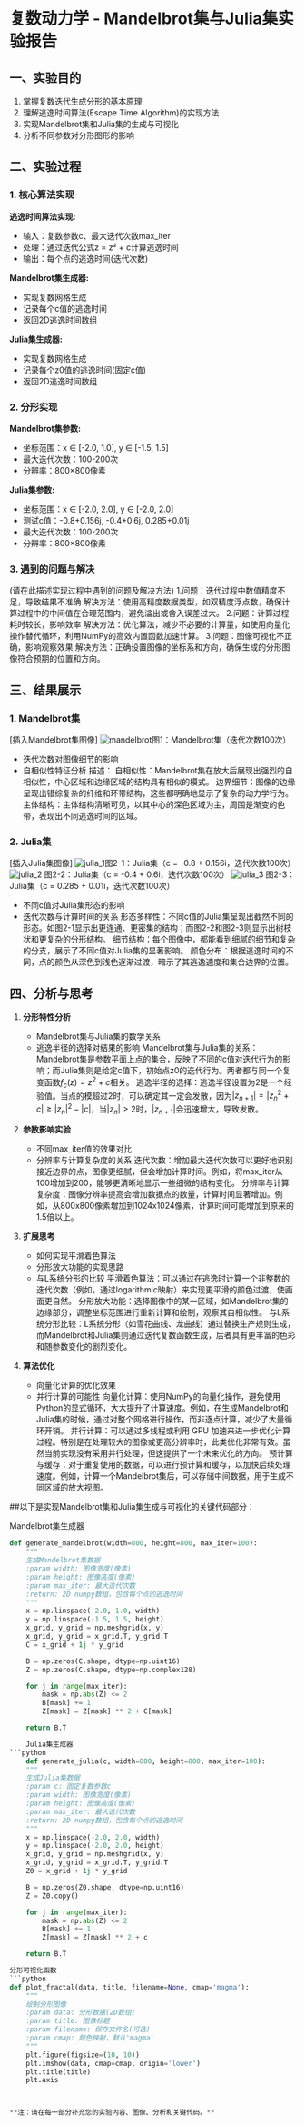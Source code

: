 # 复数动力学 - Mandelbrot集与Julia集实验报告

## 一、实验目的

1. 掌握复数迭代生成分形的基本原理
2. 理解逃逸时间算法(Escape Time Algorithm)的实现方法
3. 实现Mandelbrot集和Julia集的生成与可视化
4. 分析不同参数对分形图形的影响

## 二、实验过程

### 1. 核心算法实现

**逃逸时间算法实现:**
- 输入：复数参数c、最大迭代次数max_iter
- 处理：通过迭代公式z = z² + c计算逃逸时间
- 输出：每个点的逃逸时间(迭代次数)

**Mandelbrot集生成器:**
- 实现复数网格生成
- 记录每个c值的逃逸时间
- 返回2D逃逸时间数组

**Julia集生成器:**
- 实现复数网格生成
- 记录每个z0值的逃逸时间(固定c值)
- 返回2D逃逸时间数组

### 2. 分形实现

**Mandelbrot集参数:**
- 坐标范围：x ∈ [-2.0, 1.0], y ∈ [-1.5, 1.5]
- 最大迭代次数：100-200次
- 分辨率：800×800像素

**Julia集参数:**
- 坐标范围：x ∈ [-2.0, 2.0], y ∈ [-2.0, 2.0]
- 测试c值：-0.8+0.156j, -0.4+0.6j, 0.285+0.01j
- 最大迭代次数：100-200次
- 分辨率：800×800像素

### 3. 遇到的问题与解决

(请在此描述实现过程中遇到的问题及解决方法)
1.问题：迭代过程中数值精度不足，导致结果不准确
解决方法：使用高精度数据类型，如双精度浮点数，确保计算过程中的中间值在合理范围内，避免溢出或舍入误差过大。
2.问题：计算过程耗时较长，影响效率
解决方法：优化算法，减少不必要的计算量，如使用向量化操作替代循环，利用NumPy的高效内置函数加速计算。
3.问题：图像可视化不正确，影响观察效果
解决方法：正确设置图像的坐标系和方向，确保生成的分形图像符合预期的位置和方向。

## 三、结果展示

### 1. Mandelbrot集
[插入Mandelbrot集图像]
![mandelbrot](https://github.com/user-attachments/assets/a8547cdc-b9e3-41fa-87f0-6885c68804a0)图1：Mandelbrot集（迭代次数100次）

- 迭代次数对图像细节的影响
- 自相似性特征分析
描述：
自相似性：Mandelbrot集在放大后展现出强烈的自相似性，中心区域和边缘区域的结构具有相似的模式。
边界细节：图像的边缘呈现出错综复杂的纤维和环带结构，这些都明确地显示了复杂的动力学行为。
主体结构：主体结构清晰可见，以其中心的深色区域为主，周围是渐变的色带，表现出不同逃逸时间的区域。

### 2. Julia集 
[插入Julia集图像]
![julia_1](https://github.com/user-attachments/assets/b163cf32-e5ff-4624-ae13-22146aab31e5)图2-1：Julia集（c = -0.8 + 0.156i，迭代次数100次）
![julia_2](https://github.com/user-attachments/assets/68f040da-2c32-484a-8a28-c8ab96085af2)
图2-2：Julia集（c = -0.4 + 0.6i，迭代次数100次）
![julia_3](https://github.com/user-attachments/assets/8103eaa1-bdca-4777-9fb0-fef278679de1)
图2-3：Julia集（c = 0.285 + 0.01i，迭代次数100次）

- 不同c值对Julia集形态的影响
- 迭代次数与计算时间的关系
形态多样性：不同c值的Julia集呈现出截然不同的形态。如图2-1显示出更连通、更密集的结构；而图2-2和图2-3则显示出树枝状和更复杂的分形结构。
细节结构：每个图像中，都能看到细腻的细节和复杂的分支，展示了不同c值对Julia集的显著影响。
颜色分布：根据逃逸时间的不同，点的颜色从深色到浅色逐渐过渡，暗示了其逃逸速度和集合边界的位置。


## 四、分析与思考

1. **分形特性分析**
   - Mandelbrot集与Julia集的数学关系
   - 逃逸半径的选择对结果的影响
Mandelbrot集与Julia集的关系：Mandelbrot集是参数平面上点的集合，反映了不同的c值对迭代行为的影响；而Julia集则是给定c值下，初始点z0的迭代行为。两者都与同一个复变函数$f_c(z) = z^2 + c$相关。
逃逸半径的选择：逃逸半径设置为2是一个经验值。当点的模超过2时，可以确定其一定会发散，因为$|z_{n+1}| = |z_n^2 + c| \geq |z_n|^2 - |c|$，当$|z_n| > 2$时，$|z_{n+1}|$会迅速增大，导致发散。

2. **参数影响实验**
   - 不同max_iter值的效果对比
   - 分辨率与计算复杂度的关系
迭代次数：增加最大迭代次数可以更好地识别接近边界的点，图像更细腻，但会增加计算时间。例如，将max_iter从100增加到200，能够更清晰地显示一些细微的结构变化。
分辨率与计算复杂度：图像分辨率提高会增加数据点的数量，计算时间显著增加。例如，从800x800像素增加到1024x1024像素，计算时间可能增加到原来的1.5倍以上。

3. **扩展思考**
   - 如何实现平滑着色算法
   - 分形放大功能的实现思路
   - 与L系统分形的比较
平滑着色算法：可以通过在逃逸时计算一个非整数的迭代次数（例如，通过logarithmic映射）来实现更平滑的颜色过渡，使画面更自然。
分形放大功能：选择图像中的某一区域，如Mandelbrot集的边缘部分，调整坐标范围进行重新计算和绘制，观察其自相似性。
与L系统分形比较：L系统分形（如雪花曲线、龙曲线）通过替换生产规则生成，而Mandelbrot和Julia集则通过迭代复数函数生成，后者具有更丰富的色彩和随参数变化的剧烈变化。

4. **算法优化**
   - 向量化计算的优化效果
   - 并行计算的可能性
向量化计算：使用NumPy的向量化操作，避免使用Python的显式循环，大大提升了计算速度。例如，在生成Mandelbrot和Julia集的时候，通过对整个网格进行操作，而非逐点计算，减少了大量循环开销。
并行计算：可以通过多线程或利用 GPU 加速来进一步优化计算过程。特别是在处理较大的图像或更高分辨率时，此类优化非常有效。虽然当前实现没有采用并行处理，但这提供了一个未来优化的方向。
预计算与缓存：对于重复使用的数据，可以进行预计算和缓存，以加快后续处理速度。例如，计算一个Mandelbrot集后，可以存储中间数据，用于生成不同区域的放大视图。

##以下是实现Mandelbrot集和Julia集生成与可视化的关键代码部分：

Mandelbrot集生成器
```python
def generate_mandelbrot(width=800, height=800, max_iter=100):
    """
    生成Mandelbrot集数据
    :param width: 图像宽度(像素)
    :param height: 图像高度(像素)
    :param max_iter: 最大迭代次数
    :return: 2D numpy数组，包含每个点的逃逸时间
    """
    x = np.linspace(-2.0, 1.0, width)
    y = np.linspace(-1.5, 1.5, height)
    x_grid, y_grid = np.meshgrid(x, y)
    x_grid, y_grid = x_grid.T, y_grid.T
    C = x_grid + 1j * y_grid

    B = np.zeros(C.shape, dtype=np.uint16)
    Z = np.zeros(C.shape, dtype=np.complex128)

    for j in range(max_iter):
        mask = np.abs(Z) <= 2
        B[mask] += 1
        Z[mask] = Z[mask] ** 2 + C[mask]

    return B.T

    Julia集生成器
```python
    def generate_julia(c, width=800, height=800, max_iter=100):
    """
    生成Julia集数据
    :param c: 固定复数参数c
    :param width: 图像宽度(像素)
    :param height: 图像高度(像素)
    :param max_iter: 最大迭代次数
    :return: 2D numpy数组，包含每个点的逃逸时间
    """
    x = np.linspace(-2.0, 2.0, width)
    y = np.linspace(-2.0, 2.0, height)
    x_grid, y_grid = np.meshgrid(x, y)
    x_grid, y_grid = x_grid.T, y_grid.T
    Z0 = x_grid + 1j * y_grid

    B = np.zeros(Z0.shape, dtype=np.uint16)
    Z = Z0.copy()

    for j in range(max_iter):
        mask = np.abs(Z) <= 2
        B[mask] += 1
        Z[mask] = Z[mask] ** 2 + c

    return B.T

分形可视化函数
```python
def plot_fractal(data, title, filename=None, cmap='magma'):
    """
    绘制分形图像
    :param data: 分形数据(2D数组)
    :param title: 图像标题
    :param filename: 保存文件名(可选)
    :param cmap: 颜色映射，默认'magma'
    """
    plt.figure(figsize=(10, 10))
    plt.imshow(data, cmap=cmap, origin='lower')
    plt.title(title)
    plt.axis



**注：请在每一部分补充您的实验内容、图像、分析和关键代码。**
